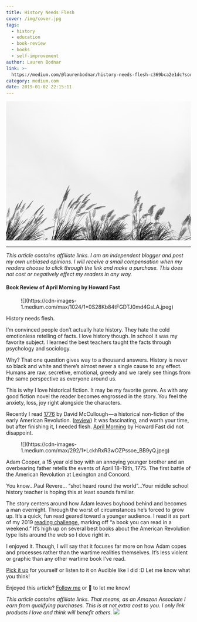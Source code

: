 ```yaml
---
title: History Needs Flesh
cover: /img/cover.jpg
tags:
  - history
  - education
  - book-review
  - books
  - self-improvement
author: Lauren Bodnar
link: >-
  https://medium.com/@laurenbodnar/history-needs-flesh-c369bca2e1dc?source=rss-f022f7eb0fa4------2
category: medium.com
date: 2019-01-02 22:15:11
---
```

![header img](/img/cover.jpg)

****
*This article contains affiliate links.  I am an independent blogger and post my own unbiased opinions. I will receive a small compensation when my readers choose to click through the link and make a purchase. This does not cost or negatively effect my readers in any way.*

#### Book Review of April Morning by Howard Fast
<figure>![](https://cdn-images-1.medium.com/max/1024/1*0S28Kb84tFGDTJ0md4GsLA.jpeg)</figure>

History needs flesh.

I’m convinced people don’t actually hate history. They hate the cold emotionless retelling of facts. I love history though. In school it was my favorite subject. I learned the best teachers taught the facts through psychology and sociology.

Why? That one question gives way to a thousand answers. History is never so black and white and there’s almost never a single cause to any effect. Humans are raw, secretive, emotional, greedy and we rarely see things from the same perspective as everyone around us.

This is why I love historical fiction. It may be my favorite genre. As with any good fiction novel the reader becomes engrossed in the story. You feel the anxiety, loss, joy right alongside the characters.

Recently I read [1776](https://amzn.to/2BWWM9D) by David McCullough — a historical non-fiction of the early American Revolution. ([review](https://medium.com/@laurenbodnar/reading-challenge-2018-b81b41a99d40)) It was fascinating, and worth your time, but after finishing it, I needed flesh. [April Morning](https://amzn.to/2BYax86) by Howard Fast did not disappoint.
<figure>![](https://cdn-images-1.medium.com/max/292/1*LckhRxR3wOZPssoe_BB9yQ.jpeg)</figure>

Adam Cooper, a 15 year old boy with an annoying younger brother and an overbearing father retells the events of April 18–19th, 1775\. The first battle of the American Revolution at Lexington and Concord.

You know…Paul Revere… “shot heard round the world”…Your middle school history teacher is hoping this at least sounds familiar.

The story centers around how Adam leaves boyhood behind and becomes a man overnight. Through the worst of circumstances he’s forced to grow up. It’s a quick, fun read geared toward a younger audience. I read it as part of my 2019 [reading challenge](https://www.challies.com/resources/the-2019-christian-reading-challenge/), marking off “a book you can read in a weekend.” It’s high up on several best books about the American Revolution type lists around the web so I dove right in.

I enjoyed it. Though, I will say that it focuses far more on how Adam copes and processes rather than the wartime realities themselves. It’s less violent or graphic than any other wartime book I’ve read.

[Pick it up](https://amzn.to/2BYax86) for yourself or listen to it on Audible like I did :D Let me know what you think!

Enjoyed this article? [Follow me](https://medium.com/@laurenbodnar) or 👏 to let me know!

_This article contains affiliate links. That means, as an Amazon Associate I earn from qualifying purchases. This is at not extra cost to you. I only link products I love and think will benefit others._
![](https://medium.com/_/stat?event=post.clientViewed&referrerSource=full_rss&postId=c369bca2e1dc)